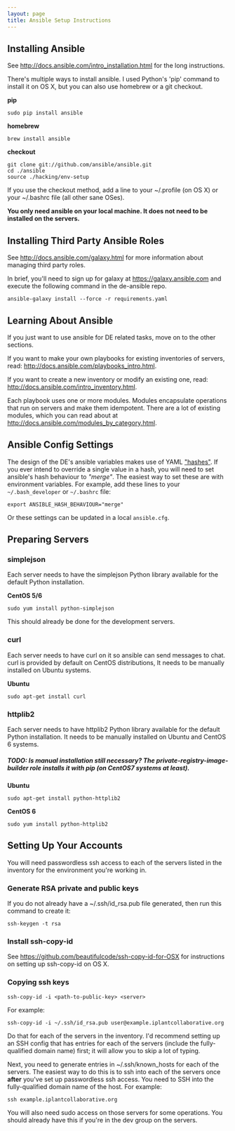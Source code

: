```yaml
---
layout: page
title: Ansible Setup Instructions
---
```


## Installing Ansible
See http://docs.ansible.com/intro_installation.html for the long instructions.

There's multiple ways to install ansible. I used Python's 'pip' command to install it on OS X, but
you can also use homebrew or a git checkout.

__pip__

    sudo pip install ansible

__homebrew__

    brew install ansible

__checkout__

    git clone git://github.com/ansible/ansible.git
    cd ./ansible
    source ./hacking/env-setup

If you use the checkout method, add a line to your ~/.profile (on OS X) or your ~/.bashrc file (all
other sane OSes).

__You only need ansible on your local machine. It does not need to be installed on the servers.__

## Installing Third Party Ansible Roles
See http://docs.ansible.com/galaxy.html for more information about managing third party roles.

In brief, you'll need to sign up for galaxy at https://galaxy.ansible.com and execute the following
command in the de-ansible repo.

    ansible-galaxy install --force -r requirements.yaml

## Learning About Ansible

If you just want to use ansible for DE related tasks, move on to the other sections.

If you want to make your own playbooks for existing inventories of servers, read:
http://docs.ansible.com/playbooks_intro.html.

If you want to create a new inventory or modify an existing one, read:
http://docs.ansible.com/intro_inventory.html.

Each playbook uses one or more modules. Modules encapsulate operations that run on servers and make
them idempotent. There are a lot of existing modules, which you can read about at
http://docs.ansible.com/modules_by_category.html.

## Ansible Config Settings 

The design of the DE's ansible variables makes use of YAML
["hashes"](http://docs.ansible.com/ansible/YAMLSyntax.html#yaml-basics). If you ever intend to 
override a single value in a hash, you will need to set ansible's hash behaviour to _"merge"_.
The easiest way to set these are with environment variables.
For example, add these lines to your `~/.bash_developer` or `~/.bashrc` file:

    export ANSIBLE_HASH_BEHAVIOUR="merge"
    
Or these settings can be updated in a local `ansible.cfg`.

## Preparing Servers

### simplejson

Each server needs to have the simplejson Python library available for the default Python
installation.

__CentOS 5/6__

    sudo yum install python-simplejson

This should already be done for the development servers.

### curl

Each server needs to have curl on it so ansible can send messages to chat.  curl is provided by
default on CentOS distributions, It needs to be manually installed on Ubuntu systems.

__Ubuntu__

    sudo apt-get install curl

### httplib2

Each server needs to have httplib2 Python library available for the default Python installation. It
needs to be manually installed on Ubuntu and CentOS 6 systems.

##### TODO: Is manual installation still necessary? The private-registry-image-builder role installs it with pip (on CentOS7 systems at least).

__Ubuntu__

    sudo apt-get install python-httplib2

__CentOS 6__

    sudo yum install python-httplib2

## Setting Up Your Accounts

You will need passwordless ssh access to each of the servers listed in the inventory for the
environment you're working in.

### Generate RSA private and public keys

If you do not already have a ~/.ssh/id_rsa.pub file generated, then run this command to create it:

    ssh-keygen -t rsa

### Install ssh-copy-id

See https://github.com/beautifulcode/ssh-copy-id-for-OSX for instructions on setting up ssh-copy-id
on OS X.

### Copying ssh keys

    ssh-copy-id -i <path-to-public-key> <server>

For example:

    ssh-copy-id -i ~/.ssh/id_rsa.pub user@example.iplantcollaborative.org

Do that for each of the servers in the inventory. I'd recommend setting up an SSH config that has
entries for each of the servers (include the fully-qualified domain name) first; it will allow you
to skip a lot of typing.

Next, you need to generate entries in ~/.ssh/known_hosts for each of the servers. The easiest way to
do this is to ssh into each of the servers once **after** you've set up passwordless ssh access. You
need to SSH into the fully-qualified domain name of the host. For example:

    ssh example.iplantcollaborative.org

You will also need sudo access on those servers for some operations. You should already have this if
you're in the dev group on the servers.
